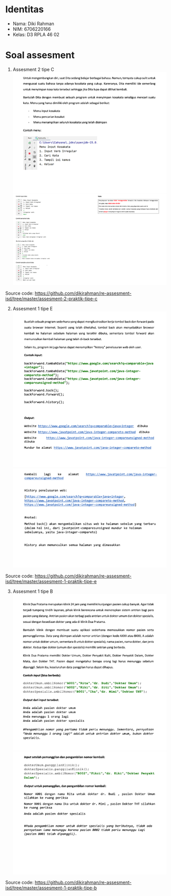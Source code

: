 # Identitas

- Nama: Diki Rahman
- NIM: 6706220166
- Kelas: D3 RPLA 46 02

# Soal assesment
1. Assesment 2 tipe C
![img](./images/soal-assesment-2-praktek-c.png)
![img](./images/soal-assesment-2-praktek-c-2.png)

Source code: https://github.com/dikirahman/re-assesment-isd/tree/master/assesment-2-praktik-tipe-c

2. Assesment 1 tipe E
![img](./images/soal-assesment-1-tipe-e.png)
![img](./images/soal-assesment-1-tipe-e-2.png)

Source code: https://github.com/dikirahman/re-assesment-isd/tree/master/assesment-1-praktik-tipe-e

3. Assesment 1 tipe B
![img](./images/soal-assesment-1-tipe-b.png)
![img](./images/soal-assesment-1-tipe-b-2.png)

Source code: https://github.com/dikirahman/re-assesment-isd/tree/master/assesment-1-praktik-tipe-b

